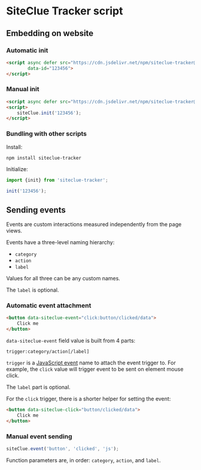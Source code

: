# SiteClue Tracker script

## Embedding on website

### Automatic init

```html
<script async defer src="https://cdn.jsdelivr.net/npm/siteclue-tracker@0.1/dist/siteclue-tracker.js"
        data-id="123456">
</script>
```

### Manual init

```html
<script async defer src="https://cdn.jsdelivr.net/npm/siteclue-tracker@0.1/dist/siteclue-tracker.js"></script>
<script>
    siteClue.init('123456');
</script>
```

### Bundling with other scripts

Install:

```bash
npm install siteclue-tracker
```

Initialize:

```ts
import {init} from 'siteclue-tracker';

init('123456');
```

## Sending events

Events are custom interactions measured independently from the page views.

Events have a three-level naming hierarchy:

- `category`
- `action`
- `label`

Values for all three can be any custom names.

The `label` is optional.

### Automatic event attachment

```html
<button data-siteclue-event="click:button/clicked/data">
    Click me
</button>
```

`data-siteclue-event` field value is built from 4 parts:

```
trigger:category/action[/label]
```

`trigger` is a [JavaScript event](https://developer.mozilla.org/en-US/docs/Web/API/Element#events)
name to attach the event trigger to.
For example, the `click` value will trigger event to be sent on element mouse click.

The `label` part is optional.

For the `click` trigger, there is a shorter helper for setting the event:

```html
<button data-siteclue-click="button/clicked/data">
    Click me
</button>
```

### Manual event sending

```js
siteClue.event('button', 'clicked', 'js');
```

Function parameters are, in order: `category`, `action`, and `label`.
